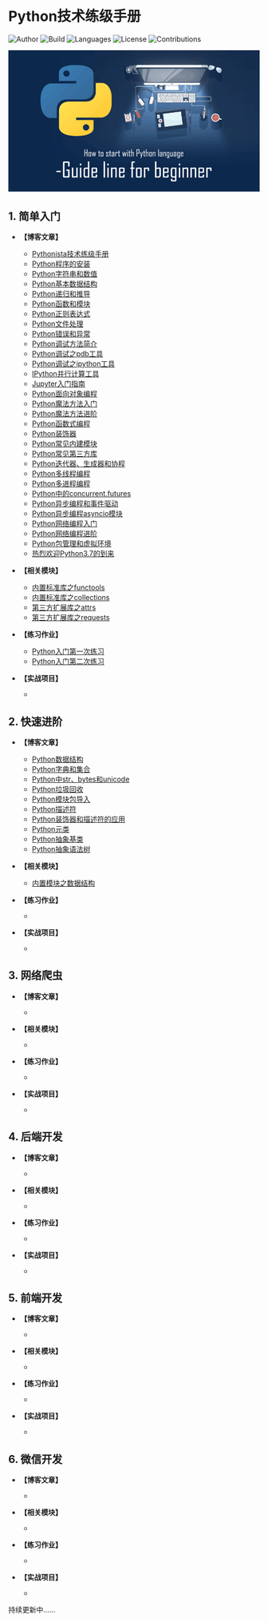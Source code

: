 # Python技术练级手册

![Author](https://img.shields.io/badge/Author-Escape-blue.svg)
![Build](https://img.shields.io/badge/Build-passing-brightgreen.svg)
![Languages](https://img.shields.io/badge/Languages-Python3.7-green.svg)
![License](https://img.shields.io/badge/License-MIT-orange.svg)
![Contributions](https://img.shields.io/badge/Contributions-welcome-ff69b4.svg)

![python-advanced-guide](/images/python-advanced-guide.png)

## 1. 简单入门

- **【博客文章】**
  - [Pythonista技术练级手册](https://escapelife.github.io/post/Pythonista%E6%8A%80%E6%9C%AF%E7%BB%83%E7%BA%A7%E6%89%8B%E5%86%8C/)
  - [Python程序的安装](https://escapelife.github.io/post/Python%E7%A8%8B%E5%BA%8F%E7%9A%84%E5%AE%89%E8%A3%85/)
  - [Python字符串和数值](https://escapelife.github.io/post/Python%E5%AD%97%E7%AC%A6%E4%B8%B2%E5%92%8C%E6%95%B0%E5%80%BC/)
  - [Python基本数据结构](https://escapelife.github.io/post/Python%E5%9F%BA%E6%9C%AC%E6%95%B0%E6%8D%AE%E7%BB%93%E6%9E%84/)
  - [Python递归和推导](https://escapelife.github.io/post/Python%E9%80%92%E5%BD%92%E5%92%8C%E6%8E%A8%E5%AF%BC/)
  - [Python函数和模块](https://escapelife.github.io/post/Python%E5%87%BD%E6%95%B0%E5%92%8C%E6%A8%A1%E5%9D%97/)
  - [Python正则表达式](https://escapelife.github.io/post/Python%E6%AD%A3%E5%88%99%E8%A1%A8%E8%BE%BE%E5%BC%8F/)
  - [Python文件处理](https://escapelife.github.io/post/Python%E6%96%87%E4%BB%B6%E5%A4%84%E7%90%86/)
  - [Python错误和异常](https://escapelife.github.io/post/Python%E9%94%99%E8%AF%AF%E5%92%8C%E5%BC%82%E5%B8%B8/)
  - [Python调试方法简介](https://escapelife.github.io/post/Python%E8%B0%83%E8%AF%95%E6%96%B9%E6%B3%95%E7%AE%80%E4%BB%8B/)
  - [Python调试之pdb工具](https://escapelife.github.io/post/Python%E8%B0%83%E8%AF%95%E4%B9%8Bpdb%E5%B7%A5%E5%85%B7/)
  - [Python调试之ipython工具](https://escapelife.github.io/post/Python%E8%B0%83%E8%AF%95%E4%B9%8Bipython%E5%B7%A5%E5%85%B7/)
  - [IPython并行计算工具](https://escapelife.github.io/post/IPython%E5%B9%B6%E8%A1%8C%E8%AE%A1%E7%AE%97%E5%B7%A5%E5%85%B7/)
  - [Jupyter入门指南](https://escapelife.github.io/post/Jupyter%E5%85%A5%E9%97%A8%E6%8C%87%E5%8D%97/)
  - [Python面向对象编程](https://escapelife.github.io/post/Python%E9%9D%A2%E5%90%91%E5%AF%B9%E8%B1%A1%E7%BC%96%E7%A8%8B/)
  - [Python魔法方法入门](https://escapelife.github.io/post/Python%E9%AD%94%E6%B3%95%E6%96%B9%E6%B3%95%E5%85%A5%E9%97%A8/)
  - [Python魔法方法进阶](https://escapelife.github.io/post/Python%E9%AD%94%E6%B3%95%E6%96%B9%E6%B3%95%E8%BF%9B%E9%98%B6/)
  - [Python函数式编程](https://escapelife.github.io/post/Python%E5%87%BD%E6%95%B0%E5%BC%8F%E7%BC%96%E7%A8%8B/)
  - [Python装饰器](https://escapelife.github.io/post/Python%E8%A3%85%E9%A5%B0%E5%99%A8/)
  - [Python常见内建模块](https://escapelife.github.io/post/Python%E5%B8%B8%E8%A7%81%E5%86%85%E5%BB%BA%E6%A8%A1%E5%9D%97/)
  - [Python常见第三方库](https://escapelife.github.io/post/Python%E5%B8%B8%E8%A7%81%E7%AC%AC%E4%B8%89%E6%96%B9%E5%BA%93/)
  - [Python迭代器、生成器和协程](https://escapelife.github.io/post/Python%E8%BF%AD%E4%BB%A3%E5%99%A8%E3%80%81%E7%94%9F%E6%88%90%E5%99%A8%E5%92%8C%E5%8D%8F%E7%A8%8B/)
  - [Python多线程编程](https://escapelife.github.io/post/Python%E5%A4%9A%E7%BA%BF%E7%A8%8B%E7%BC%96%E7%A8%8B/)
  - [Python多进程编程](https://escapelife.github.io/post/Python%E5%A4%9A%E8%BF%9B%E7%A8%8B%E7%BC%96%E7%A8%8B/)
  - [Python中的concurrent.futures](https://escapelife.github.io/post/Python%E4%B8%AD%E7%9A%84concurrent.futures/)
  - [Python异步编程和事件驱动](https://escapelife.github.io/post/Python%E5%BC%82%E6%AD%A5%E7%BC%96%E7%A8%8B%E5%92%8C%E4%BA%8B%E4%BB%B6%E9%A9%B1%E5%8A%A8/)
  - [Python异步编程asyncio模块](https://escapelife.github.io/post/Python%E5%BC%82%E6%AD%A5%E7%BC%96%E7%A8%8Basyncio%E6%A8%A1%E5%9D%97/)
  - [Python网络编程入门](https://escapelife.github.io/post/Python%E7%BD%91%E7%BB%9C%E7%BC%96%E7%A8%8B%E5%85%A5%E9%97%A8/)
  - [Python网络编程进阶](https://escapelife.github.io/post/Python%E7%BD%91%E7%BB%9C%E7%BC%96%E7%A8%8B%E8%BF%9B%E9%98%B6/)
  - [Python包管理和虚拟环境](https://escapelife.github.io/post/Python%E5%8C%85%E7%AE%A1%E7%90%86%E5%92%8C%E8%99%9A%E6%8B%9F%E7%8E%AF%E5%A2%83/)
  - [热烈欢迎Python3.7的到来](https://escapelife.github.io/post/%E7%83%AD%E7%83%88%E6%AC%A2%E8%BF%8EPython3.7%E7%9A%84%E5%88%B0%E6%9D%A5/)

- **【相关模块】**
  - [内置标准库之functools](https://escapelife.github.io/post/Python%E6%A0%87%E5%87%86%E5%BA%93%E4%B9%8Bfunctools/)
  - [内置标准库之collections](https://escapelife.github.io/post/%E5%86%85%E7%BD%AE%E6%A0%87%E5%87%86%E5%BA%93%E4%B9%8Bcollections/)
  - [第三方扩展库之attrs](https://escapelife.github.io/post/%E7%AC%AC%E4%B8%89%E6%96%B9%E6%89%A9%E5%B1%95%E5%BA%93%E4%B9%8Battrs/)
  - [第三方扩展库之requests](https://escapelife.github.io/post/%E7%AC%AC%E4%B8%89%E6%96%B9%E6%89%A9%E5%B1%95%E5%BA%93%E4%B9%8Brequests/)

- **【练习作业】**
  - [Python入门第一次练习](https://escapelife.github.io/post/Python%E5%85%A5%E9%97%A8%E7%AC%AC%E4%B8%80%E6%AC%A1%E7%BB%83%E4%B9%A0/)
  - [Python入门第二次练习](https://escapelife.github.io/post/Python%E5%85%A5%E9%97%A8%E7%AC%AC%E4%BA%8C%E6%AC%A1%E7%BB%83%E4%B9%A0/#7-%E5%87%BD%E6%95%B0%E8%B0%83%E7%94%A8%E8%AE%A1%E6%97%B6)

- **【实战项目】**
  - []()

## 2. 快速进阶

- **【博客文章】**
  - [Python数据结构](https://escapelife.github.io/post/Python%E6%95%B0%E6%8D%AE%E7%BB%93%E6%9E%84/)
  - [Python字典和集合](https://escapelife.github.io/post/Python%E5%AD%97%E5%85%B8%E5%92%8C%E9%9B%86%E5%90%88/)
  - [Python中str、bytes和unicode](https://escapelife.github.io/post/Python%E4%B8%ADstr%E3%80%81bytes%E5%92%8Cunicode/)
  - [Python垃圾回收](https://escapelife.github.io/post/Python%E5%9E%83%E5%9C%BE%E5%9B%9E%E6%94%B6/)
  - [Python模块包导入](https://escapelife.github.io/post/Python%E6%A8%A1%E5%9D%97%E5%8C%85%E5%AF%BC%E5%85%A5/)
  - [Python描述符](https://escapelife.github.io/post/Python%E6%8F%8F%E8%BF%B0%E7%AC%A6/)
  - [Python装饰器和描述符的应用](https://escapelife.github.io/post/Python%E8%A3%85%E9%A5%B0%E5%99%A8%E5%92%8C%E6%8F%8F%E8%BF%B0%E7%AC%A6%E7%9A%84%E5%BA%94%E7%94%A8/)
  - [Python元类](https://escapelife.github.io/post/Python%E5%85%83%E7%B1%BB/)
  - [Python抽象基类](https://escapelife.github.io/post/Python%E6%8A%BD%E8%B1%A1%E5%9F%BA%E7%B1%BB/)
  - [Python抽象语法树](https://escapelife.github.io/post/Python%E6%8A%BD%E8%B1%A1%E8%AF%AD%E6%B3%95%E6%A0%91/)

- **【相关模块】**
  - [内置模块之数据结构](https://escapelife.github.io/post/%E5%86%85%E7%BD%AE%E6%A8%A1%E5%9D%97%E4%B9%8B%E6%95%B0%E6%8D%AE%E7%BB%93%E6%9E%84/)

- **【练习作业】**
  - []()

- **【实战项目】**
  - []()

## 3. 网络爬虫

- **【博客文章】**
  - []()

- **【相关模块】**
  - []()

- **【练习作业】**
  - []()

- **【实战项目】**
  - []()

## 4. 后端开发

- **【博客文章】**
  - []()

- **【相关模块】**
  - []()

- **【练习作业】**
  - []()

- **【实战项目】**
  - []()

## 5. 前端开发

- **【博客文章】**
  - []()

- **【相关模块】**
  - []()

- **【练习作业】**
  - []()

- **【实战项目】**
  - []()

## 6. 微信开发

- **【博客文章】**
  - []()

- **【相关模块】**
  - []()

- **【练习作业】**
  - []()

- **【实战项目】**
  - []()

持续更新中......
